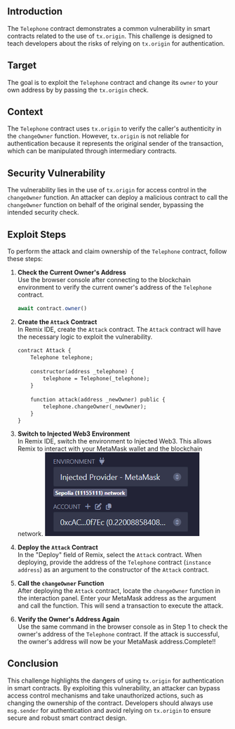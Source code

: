## Introduction

The `Telephone` contract demonstrates a common vulnerability in smart contracts related to the use of `tx.origin`. This challenge is designed to teach developers about the risks of relying on `tx.origin` for authentication.

## Target

The goal is to exploit the `Telephone` contract and change its `owner` to your own address by by passing the `tx.origin` check.

## Context

The `Telephone` contract uses `tx.origin` to verify the caller's authenticity in the `changeOwner` function. However, `tx.origin` is not reliable for authentication because it represents the original sender of the transaction, which can be manipulated through intermediary contracts.

## Security Vulnerability

The vulnerability lies in the use of `tx.origin` for access control in the `changeOwner` function. An attacker can deploy a malicious contract to call the `changeOwner` function on behalf of the original sender, bypassing the intended security check.

## Exploit Steps

To perform the attack and claim ownership of the `Telephone` contract, follow these steps:

1. **Check the Current Owner's Address**  
    Use the browser console after connecting to the blockchain environment to verify the current owner's address of the `Telephone` contract.
    ``` javascript 
    await contract.owner()
    ```

2. **Create the `Attack` Contract**  
    In Remix IDE, create the `Attack` contract. The `Attack` contract will have the necessary logic to exploit the vulnerability.
    ``` solidity
    contract Attack {
        Telephone telephone;

        constructor(address _telephone) {
            telephone = Telephone(_telephone);
        }

        function attack(address _newOwner) public {
            telephone.changeOwner(_newOwner);
        }
    }
    ```

4. **Switch to Injected Web3 Environment**  
    In Remix IDE, switch the environment to Injected Web3. This allows Remix to interact with your MetaMask wallet and the blockchain network.
    ![alt text](image.png)

5. **Deploy the `Attack` Contract**  
    In the "Deploy" field of Remix, select the `Attack` contract. When deploying, provide the address of the `Telephone` contract (`instance address`) as an argument to the constructor of the `Attack` contract.

6. **Call the `changeOwner` Function**  
    After deploying the `Attack` contract, locate the `changeOwner` function in the interaction panel. Enter your MetaMask address as the argument and call the function. This will send a transaction to execute the attack.

7. **Verify the Owner's Address Again**  
    Use the same command in the browser console as in Step 1 to check the owner's address of the `Telephone` contract. If the attack is successful, the owner's address will now be your MetaMask address.Complete!!

## Conclusion

This challenge highlights the dangers of using `tx.origin` for authentication in smart contracts. By exploiting this vulnerability, an attacker can bypass access control mechanisms and take unauthorized actions, such as changing the ownership of the contract. Developers should always use `msg.sender` for authentication and avoid relying on `tx.origin` to ensure secure and robust smart contract design.
